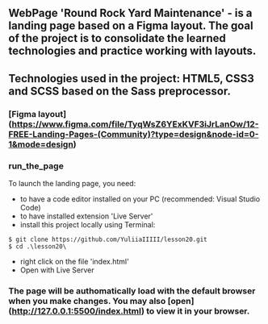 ## WebPage 'Round Rock Yard Maintenance' - is a landing page based on a Figma layout. The goal of the project is to consolidate the learned technologies and practice working with layouts.

## Technologies used in the project: HTML5, CSS3 and SCSS based on the Sass preprocessor.

### [Figma layout] (https://www.figma.com/file/TyqWsZ6YExKVF3iJrLanOw/12-FREE-Landing-Pages-(Community)?type=design&node-id=0-1&mode=design)

### run_the_page

To launch the landing page, you need:
- to have a code editor installed on your PC (recommended: Visual Studio Code)
- to have installed extension 'Live Server'
- install this project locally using Terminal:

```
$ git clone https://github.com/YuliiaIIIII/lesson20.git
$ cd .\lesson20\
```
- right click on the file 'index.html'
- Open with Live Server

### The page will be authomatically load with the default browser when you make changes. You may also [open] (http://127.0.0.1:5500/index.html) to view it in your browser.